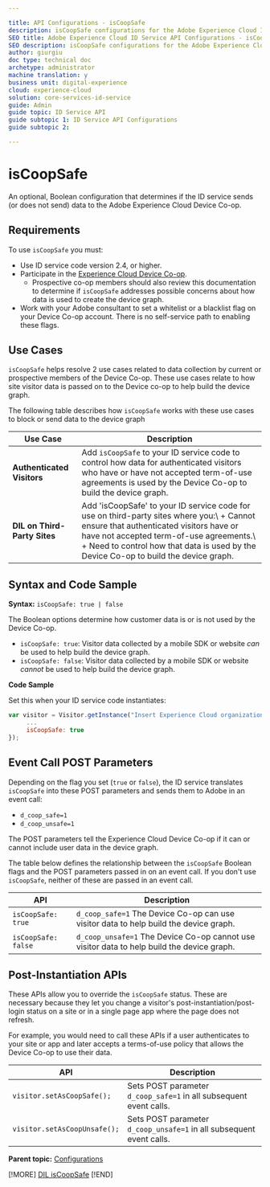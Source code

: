 ```yaml
---

title: API Configurations - isCoopSafe
description: isCoopSafe configurations for the Adobe Experience Cloud ID Service API
SEO title: Adobe Experience Cloud ID Service API Configurations - isCoopSafe
SEO description: isCoopSafe configurations for the Adobe Experience Cloud ID Service API
author: giurgiu
doc type: technical doc
archetype: administrator
machine translation: y
business unit: digital-experience
cloud: experience-cloud
solution: core-services-id-service
guide: Admin
guide topic: ID Service API
guide subtopic 1: ID Service API Configurations
guide subtopic 2:

---
```


# isCoopSafe

An optional, Boolean configuration that determines if the ID service sends \(or does not send\) data to the Adobe Experience Cloud Device Co-op.

## Requirements

To use `isCoopSafe` you must:

+ Use ID service code version 2.4, or higher.
+ Participate in the [Experience Cloud Device Co-op](https://marketing.adobe.com/resources/help/en_US/mcdc/). 
    + Prospective co-op members should also review this documentation to determine if `isCoopSafe` addresses possible concerns about how data is used to create the device graph.
+ Work with your Adobe consultant to set a whitelist or a blacklist flag on your Device Co-op account. There is no self-service path to enabling these flags.

## Use Cases

`isCoopSafe` helps resolve 2 use cases related to data collection by current or prospective members of the Device Co-op. These use cases relate to how site visitor data is passed on to the Device co-op to help build the device graph. 

The following table describes how `isCoopSafe` works with these use cases to block or send data to the device graph

| Use Case                     | Description                                                                                                                                                                                                                                                             |
| ---------------------------- | ----------------------------------------------------------------------------------------------------------------------------------------------------------------------------------------------------------------------------------------------------------------------- |
| **Authenticated Visitors**   | Add `isCoopSafe` to your ID service code to control how data for authenticated visitors who have or have not accepted term-of-use agreements is used by the Device Co-op to build the device graph.                                                                     |
| **DIL on Third-Party Sites** | Add 'isCoopSafe' to your ID service code for use on third-party sites where you:\  + Cannot ensure that authenticated visitors have or have not accepted term-of-use agreements.\   + Need to control how that data is used by the Device Co-op to build the device graph. |


## Syntax and Code Sample

 **Syntax:** `isCoopSafe: true | false` 

The Boolean options determine how customer data is or is not used by the Device Co-op.

+ `isCoopSafe: true`: Visitor data collected by a mobile SDK or website *can* be used to help build the device graph.
+ `isCoopSafe: false`: Visitor data collected by a mobile SDK or website *cannot* be used to help build the device graph.

 **Code Sample** 

Set this when your ID service code instantiates:

```javascript
var visitor = Visitor.getInstance("Insert Experience Cloud organization ID here",{
     ...
     isCoopSafe: true
});
```

## Event Call POST Parameters

Depending on the flag you set \(`true` or `false`\), the ID service translates `isCoopSafe` into these POST parameters and sends them to Adobe in an event call:

+ `d_coop_safe=1` 
+ `d_coop_unsafe=1` 

The POST parameters tell the Experience Cloud Device Co-op if it can or cannot include user data in the device graph. 

The table below defines the relationship between the `isCoopSafe` Boolean flags and the POST parameters passed in on an event call. If you don't use `isCoopSafe`, neither of these are passed in an event call.

| API                 | Description                                                                                |
| ------------------- | ------------------------------------------------------------------------------------------ |
| `isCoopSafe: true`  | `d_coop_safe=1` The Device Co-op can use visitor data to help build the device graph.      |
| `isCoopSafe: false` | `d_coop_unsafe=1` The Device Co-op cannot use visitor data to help build the device graph. |

## Post-Instantiation APIs

These APIs allow you to override the `isCoopSafe` status. These are necessary because they let you change a visitor's post-instantiation/post-login status on a site or in a single page app where the page does not refresh. 

For example, you would need to call these APIs if a user authenticates to your site or app and later accepts a terms-of-use policy that allows the Device Co-op to use their data.

| API                          | Description                                                          |
| ---------------------------- | -------------------------------------------------------------------- |
| `visitor.setAsCoopSafe();`   | Sets POST parameter `d_coop_safe=1` in all subsequent event calls.   |
| `visitor.setAsCoopUnsafe();` | Sets POST parameter `d_coop_unsafe=1` in all subsequent event calls. |

 

**Parent topic:** [Configurations](mcvid-function-vars.html)

[!MORE]
[DIL isCoopSafe](https://marketing.adobe.com/resources/help/en_US/aam/dil-coopsafe.html)
[!END]
